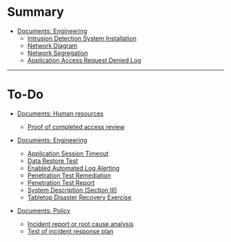 # Summary

- [Documents: Engineering]()
  - [Intrusion Detection System Installation](intrusion-detection-system-installation.md)
  - [Network Diagram](network-diagram.md)
  - [Network Segregation](network-segregation.md)
  - [Application Access Request Denied Log](application-access-request-denied-log.md)

---

# To-Do

- [Documents: Human resources]()
  - [Proof of completed access review](proof-of-completed-access-review.md)

- [Documents: Engineering]()
  - [Application Session Timeout](application-session-timeout.md)
  - [Data Restore Test](data-restore-test.md)
  - [Enabled Automated Log Alerting](enabled-automated-log-alerting.md)
  - [Penetration Test Remediation](penetration-test-remediation.md)
  - [Penetration Test Report](penetration-test-report.md)
  - [System Description (Section III)](system-description.md)
  - [Tabletop Disaster Recovery Exercise](tabletop-disaster-recovery-exercise.md)

- [Documents: Policy]()
  - [Incident report or root cause analysis](incident-report-or-root-cause-analysis.md)
  - [Test of incident response plan](test-of-incident-response-plan.md)
